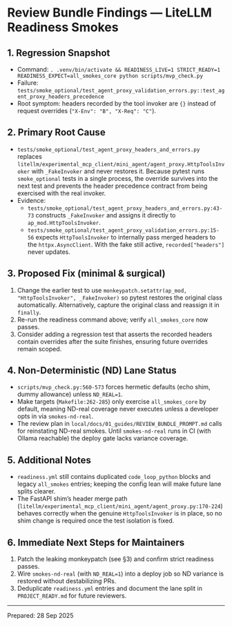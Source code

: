 # Review Bundle Findings — LiteLLM Readiness Smokes

## 1. Regression Snapshot
- Command: `. .venv/bin/activate && READINESS_LIVE=1 STRICT_READY=1 READINESS_EXPECT=all_smokes_core python scripts/mvp_check.py`
- Failure: `tests/smoke_optional/test_agent_proxy_validation_errors.py::test_agent_proxy_headers_precedence`
- Root symptom: headers recorded by the tool invoker are `{}` instead of request overrides (`"X-Env": "B", "X-Req": "C"`).

## 2. Primary Root Cause
- `tests/smoke_optional/test_agent_proxy_headers_and_errors.py` replaces `litellm/experimental_mcp_client/mini_agent/agent_proxy.HttpToolsInvoker` with `_FakeInvoker` and never restores it. Because pytest runs `smoke_optional` tests in a single process, the override survives into the next test and prevents the header precedence contract from being exercised with the real invoker.
- Evidence:
  - `tests/smoke_optional/test_agent_proxy_headers_and_errors.py:43-73` constructs `_FakeInvoker` and assigns it directly to `ap_mod.HttpToolsInvoker`.
  - `tests/smoke_optional/test_agent_proxy_validation_errors.py:15-56` expects `HttpToolsInvoker` to internally pass merged headers to the `httpx.AsyncClient`. With the fake still active, `recorded["headers"]` never updates.

## 3. Proposed Fix (minimal & surgical)
1. Change the earlier test to use `monkeypatch.setattr(ap_mod, "HttpToolsInvoker", _FakeInvoker)` so pytest restores the original class automatically. Alternatively, capture the original class and reassign it in `finally`.
2. Re-run the readiness command above; verify `all_smokes_core` now passes.
3. Consider adding a regression test that asserts the recorded headers contain overrides after the suite finishes, ensuring future overrides remain scoped.

## 4. Non-Deterministic (ND) Lane Status
- `scripts/mvp_check.py:560-573` forces hermetic defaults (echo shim, dummy allowance) unless `ND_REAL=1`.
- Make targets (`Makefile:262-285`) only exercise `all_smokes_core` by default, meaning ND-real coverage never executes unless a developer opts in via `smokes-nd-real`.
- The review plan in `local/docs/01_guides/REVIEW_BUNDLE_PROMPT.md` calls for reinstating ND-real smokes. Until `smokes-nd-real` runs in CI (with Ollama reachable) the deploy gate lacks variance coverage.

## 5. Additional Notes
- `readiness.yml` still contains duplicated `code_loop_python` blocks and legacy `all_smokes` entries; keeping the config lean will make future lane splits clearer.
- The FastAPI shim’s header merge path (`litellm/experimental_mcp_client/mini_agent/agent_proxy.py:170-224`) behaves correctly when the genuine `HttpToolsInvoker` is in place, so no shim change is required once the test isolation is fixed.

## 6. Immediate Next Steps for Maintainers
1. Patch the leaking monkeypatch (see §3) and confirm strict readiness passes.
2. Wire `smokes-nd-real` (with `ND_REAL=1`) into a deploy job so ND variance is restored without destabilizing PRs.
3. Deduplicate `readiness.yml` entries and document the lane split in `PROJECT_READY.md` for future reviewers.

---
Prepared: 28 Sep 2025
